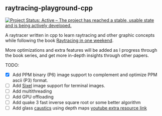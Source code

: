 ## raytracing-playground-cpp
[![Project Status: Active – The project has reached a stable, usable state and is being actively developed.](https://www.repostatus.org/badges/latest/active.svg)](https://www.repostatus.org/#active)  

A raytracer written in cpp to learn raytracing
and other graphic concepts while following the book [Raytracing in one weekend](https://raytracing.github.io/books/RayTracingInOneWeekend.html).  

More optimizations and extra features will be added as I progress through the book series, and get more in-depth insights through other papers.

TODO:
- [x] Add PPM binary (P6) image support to complement and optimize PPM ascii (P3) format.
- [ ] Add [Sixel](https://en.wikipedia.org/wiki/Sixel) image support for terminal images.
- [ ] Add multithreading
- [ ] Add GPU offloading
- [ ] Add quake 3 fast inverse square root or some better algorithm
- [ ] Add glass [caustics](https://en.wikipedia.org/wiki/Caustic_(optics)) using depth maps [youtube extra resource link](https://www.youtube.com/watch?v=7l6QOcgWXfI)

